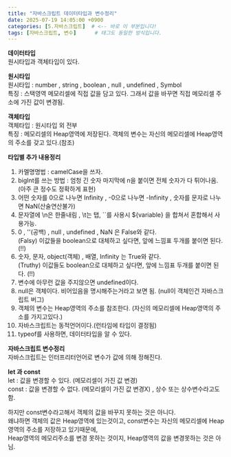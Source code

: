 ```yaml
---
title: "자바스크립트 데이터타입과 변수정리"
date: 2025-07-19 14:05:00 +0900
categories: [5.자바스크립트]  # <-- 바로 이 부분입니다!
tags: [자바스크립트, 변수]      # 태그도 동일한 방식입니다.
---
```


**데이터타입**  
원시타입과 객체타입이 있다.  

**원시타입**  
원시타입 : number , string , boolean , null , undefined , Symbol  
특징 : 스택영역 메모리셀에 직접 값을 담고 있다.  그래서 값을 바꾸면 직접 메모리셀 주소에 가진 값이 변경됨.  

**객체타입**  
객체타입 : 원시타입 외 전부  
특징 : 메모리셀의 Heap영역에 저장된다. 객체의 변수는 자신의 메모리셀에 Heap영역의 주소를 갖고 있다.(참조)  

**타입별 추가 내용정리**  
1. 카멜명명법 : camelCase을 쓰자.  
2. bigInt를 쓰는 방법 : 엄청 긴 숫자 마지막에 n을 붙이면 전체 숫자가 다 튀어나옴. (아주 큰 정수도 정확하게 표현)  
3. 어떤 숫자를 0으로 나누면 Infinity , -0으로 나누면 -Infinity , 숫자를 문자로 나누면 NaN(산술연산불가)    
4. 문자열에 \n은 한줄내림 , \t는 탭,  ``를 사용시 ${variable} 을 합쳐서 혼합해서 사용가능.  
5. 0 , ''(공백) , null , undefined , NaN 은 False와 같다.  
   (Falsy) 이값들을 boolean으로 대체하고 싶다면, 앞에 느낌표 두개를 붙이면 된다. (!!)  
6. 숫자, 문자, object(객체) , 배열, Infinity 는 True와 같다.  
   (Truthy) 이값들도 boolean으로 대체하고 싶다면, 앞에 느낌표 두개를 붙이면 된다. (!!)  
7. 변수에 아무런 값을 주지않으면 undefined이다.  
8. null은 객체이다. 비어있음을 명시해주는거라고 보면 됨. (null이 객체인건 자바스크립트 버그)  
9. 객체의 변수는 Heap영역의 주소를 참조한다. (자신의 메모리셀에 Heap영역의 주소를 가지고있다.)  
10. 자바스크립트는 동적언어이다.(런타임에 타입이 결정됨)  
11. typeof를 사용하면, 데이터타입을 알 수 있다.  


**자바스크립트 변수정리**  
자바스크립트는 인터프리터언어로 변수가 값에 의해 정해진다.  

**let 과 const**  
let : 값을 변경할 수 있다. (메모리셀이 가진 값 변경)  
const : 값을 변경할 수 없다. (메모리셀이 가진 값 변경X) , 상수 또는 상수변수라고도 함.  

하지만 const변수라고해서 객체의 값을 바꾸지 못하는 것은 아니다.  
왜냐하면 객체의 값은 Heap영역에 있는것이고, const변수는 자신의 메모리셀에 Heap영역의 주소를 저장하고 있기때문에,  
Heap영역의 메모리주소를 변경 못하는 것이지, Heap영역의 값을 변경못하는 것은 아님.  


